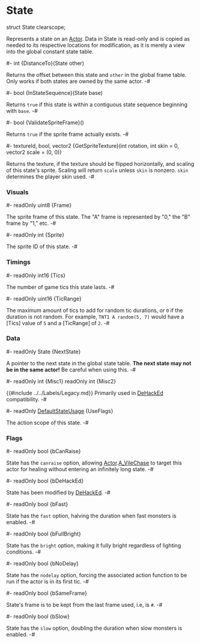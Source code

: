 # State

[dehacked]: ../../Data/DeHackEd.md

[A_VileChase]: Actor.md#mthd-A_VileChase

[Actor]: Actor.md
[DefaultStateUsage]: DefaultStateUsage.md

<!-- api-declaration -->
struct State clearscope;

<!-- api-definition -->
Represents a state on an [Actor]. Data in State is read-only and is
copied as needed to its respective locations for modification, as it
is merely a view into the global constant state table.

<!-- api-instance-methods -->
#-
int {DistanceTo}(State other)

Returns the offset between this state and `other` in the global frame
table. Only works if both states are owned by the same actor.
-#

#-
bool {InStateSequence}(State base)

Returns `true` if this state is within a contiguous state sequence
beginning with `base`.
-#

#-
bool {ValidateSpriteFrame}()

Returns `true` if the sprite frame actually exists.
-#

#-
textureId, bool, vector2 {GetSpriteTexture}(int rotation, int skin = 0, vector2 scale = (0, 0))

Returns the texture, if the texture should be flipped horizontally,
and scaling of this state's sprite. Scaling will return `scale` unless
`skin` is nonzero. `skin` determines the player skin used.
-#
<!-- api-members -->
### Visuals
#-
readOnly uint8 {Frame}

The sprite frame of this state. The "A" frame is represented by "0,"
the "B" frame by "1," etc.
-#

#-
readOnly int {Sprite}

The sprite ID of this state.
-#

### Timings
#-
readOnly int16 {Tics}

The number of game tics this state lasts.
-#

#-
readOnly uint16 {TicRange}

The maximum amount of tics to add for random tic durations, or `0` if
the duration is not random. For example, `TNT1 A random(5, 7)` would
have a [Tics] value of `5` and a [TicRange] of `2`.
-#

### Data
#-
readOnly State {NextState}

A pointer to the next state in the global state table. **The next
state may not be in the same actor!** Be careful when using this.
-#

#-
readOnly int {Misc1}
readOnly int {Misc2}

{{#include ../../Labels/Legacy.md}} Primarily used in [DeHackEd]
compatibility.
-#

#-
readOnly [DefaultStateUsage] {UseFlags}

The action scope of this state.
-#

### Flags
#-
readOnly bool {bCanRaise}

State has the `canraise` option, allowing [Actor].[A_VileChase] to
target this actor for healing without entering an infinitely long
state.
-#

#-
readOnly bool {bDeHackEd}

State has been modified by [DeHackEd][dehacked].
-#

#-
readOnly bool {bFast}

State has the `fast` option, halving the duration when fast monsters
is enabled.
-#

#-
readOnly bool {bFullBright}

State has the `bright` option, making it fully bright regardless of
lighting conditions.
-#

#-
readOnly bool {bNoDelay}

State has the `nodelay` option, forcing the associated action function
to be run if the actor is in its first tic.
-#

#-
readOnly bool {bSameFrame}

State's frame is to be kept from the last frame used, i.e, is `#`.
-#

#-
readOnly bool {bSlow}

State has the `slow` option, doubling the duration when slow monsters
is enabled.
-#

